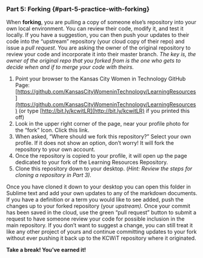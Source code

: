 ### Part 5: Forking {#part-5-practice-with-forking}

When **forking**, you are pulling a copy of someone else’s repository into your own local environment. You can review their code, modify it, and test it locally. If you have a suggestion, you can then push your updates to their code into the “upstream” repository (your cloud copy of their repo) and issue a _pull request_. You are asking the owner of the original repository to review your code and incorporate it into their master branch. _The key is, the owner of the original repo that you forked from is the one who gets to decide when and if to merge your code with theirs._

1.  Point your browser to the Kansas City Women in Technology GitHub Page: [https://github.com/KansasCityWomeninTechnology/LearningResources](https://github.com/KansasCityWomeninTechnology/LearningResources) (or type [http://bit.ly/kcwitLR](http://bit.ly/kcwitLR) if you printed this off)
2.  Look in the upper right corner of the page, near your profile photo for the “fork” Icon. Click this link.
3.  When asked, “Where should we fork this repository?” Select your own profile. If it does not show an option, don’t worry! It will fork the repository to your own account.
4.  Once the repository is copied to your profile, it will open up the page dedicated to your fork of the Learning Resources Repository.
5.  Clone this repository down to your desktop. (_Hint: Review the steps for cloning a repository in Part 3)._

Once you have cloned it down to your desktop you can open this folder in Sublime text and add your own updates to any of the markdown documents. If you have a definition or a term you would like to see added, push the changes up to your forked repository (your _upstream)._ Once your commit has been saved in the cloud, use the green “pull request” button to submit a request to have someone review your code for possible inclusion in the main repository. If you don’t want to suggest a change, you can still treat it like any other project of yours and continue committing updates to your fork without ever pushing it back up to the KCWiT repository where it originated.

**Take a break! You’ve earned it!**